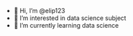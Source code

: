 - 👋 Hi, I’m @elip123
- 👀 I’m interested in data science subject
- 🌱 I’m currently learning data science
<!---
elip123/elip123 is a ✨ special ✨ repository because its `README.md` (this file) appears on your GitHub profile.
You can click the Preview link to take a look at your changes.
--->

